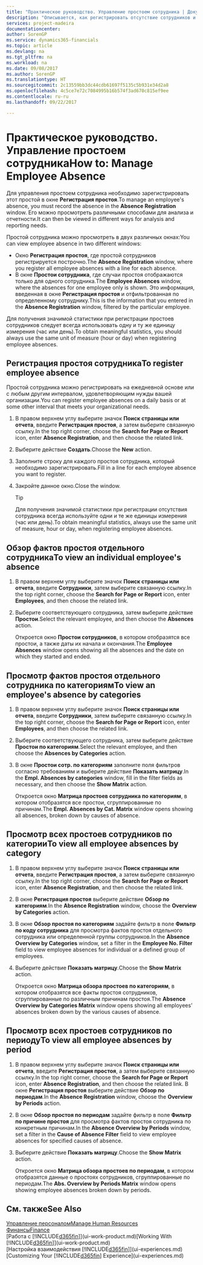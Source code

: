 ```yaml
---
title: "Практическое руководство. Управление простоем сотрудника | Документы Майкрософт"
description: "Описывается, как регистрировать отсутствие сотрудников и анализировать статистику отсутствия."
services: project-madeira
documentationcenter: 
author: SorenGP
ms.service: dynamics365-financials
ms.topic: article
ms.devlang: na
ms.tgt_pltfrm: na
ms.workload: na
ms.date: 09/08/2017
ms.author: SorenGP
ms.translationtype: HT
ms.sourcegitcommit: 2c13559bb3dc44cdb61697f5135c5b931e34d2a8
ms.openlocfilehash: 4c5ce7e72c7084995b16b574f3ad670c815ef9ee
ms.contentlocale: ru-ru
ms.lasthandoff: 09/22/2017

---
```

# <a name="how-to-manage-employee-absence"></a><span data-ttu-id="1ecfa-103">Практическое руководство. Управление простоем сотрудника</span><span class="sxs-lookup"><span data-stu-id="1ecfa-103">How to: Manage Employee Absence</span></span>
<span data-ttu-id="1ecfa-104">Для управления простоем сотрудника необходимо зарегистрировать этот простой в окне **Регистрация простоя**.</span><span class="sxs-lookup"><span data-stu-id="1ecfa-104">To manage an employee's absence, you must record the absence in the **Absence Registration** window.</span></span> <span data-ttu-id="1ecfa-105">Его можно просмотреть различными способами для анализа и отчетности.</span><span class="sxs-lookup"><span data-stu-id="1ecfa-105">It can then be viewed in different ways for analysis and reporting needs.</span></span>

<span data-ttu-id="1ecfa-106">Простой сотрудника можно просмотреть в двух различных окнах:</span><span class="sxs-lookup"><span data-stu-id="1ecfa-106">You can view employee absence in two different windows:</span></span>

* <span data-ttu-id="1ecfa-107">Окно **Регистрация простоя**, где простой сотрудников регистрируется построчно.</span><span class="sxs-lookup"><span data-stu-id="1ecfa-107">The **Absence Registration** window, where you register all employee absences with a line for each absence.</span></span>
* <span data-ttu-id="1ecfa-108">В окне **Простои сотрудника**, где случаи простоя отображаются только для одного сотрудника.</span><span class="sxs-lookup"><span data-stu-id="1ecfa-108">The **Employee Absences** window, where the absences for one employee only is shown.</span></span> <span data-ttu-id="1ecfa-109">Это информация, введенная в окне **Регистрация простоя** и отфильтрованная по определенному сотруднику.</span><span class="sxs-lookup"><span data-stu-id="1ecfa-109">This is the information that you entered in the **Absence Registration** window, filtered by the particular employee.</span></span>

<span data-ttu-id="1ecfa-110">Для получения значимой статистики при регистрации простоев сотрудников следует всегда использовать одну и ту же единицу измерения (час или день).</span><span class="sxs-lookup"><span data-stu-id="1ecfa-110">To obtain meaningful statistics, you should always use the same unit of measure (hour or day) when registering employee absences.</span></span>

## <a name="to-register-employee-absence"></a><span data-ttu-id="1ecfa-111">Регистрация простоя сотрудника</span><span class="sxs-lookup"><span data-stu-id="1ecfa-111">To register employee absence</span></span>
<span data-ttu-id="1ecfa-112">Простой сотрудника можно регистрировать на ежедневной основе или с любым другим интервалом, удовлетворяющим нужды вашей организации.</span><span class="sxs-lookup"><span data-stu-id="1ecfa-112">You can register employee absences on a daily basis or at some other interval that meets your organizational needs.</span></span>

1. <span data-ttu-id="1ecfa-113">В правом верхнем углу выберите значок **Поиск страницы или отчета**, введите **Регистрация простоя**, а затем выберите связанную ссылку.</span><span class="sxs-lookup"><span data-stu-id="1ecfa-113">In the top right corner, choose the **Search for Page or Report** icon, enter **Absence Registration**, and then choose the related link.</span></span>
2. <span data-ttu-id="1ecfa-114">Выберите действие **Создать**.</span><span class="sxs-lookup"><span data-stu-id="1ecfa-114">Choose the **New** action.</span></span>
3. <span data-ttu-id="1ecfa-115">Заполните строку для каждого простоя сотрудника, который необходимо зарегистрировать.</span><span class="sxs-lookup"><span data-stu-id="1ecfa-115">Fill in a line for each employee absence you want to register.</span></span>
4. <span data-ttu-id="1ecfa-116">Закройте данное окно.</span><span class="sxs-lookup"><span data-stu-id="1ecfa-116">Close the window.</span></span>

    > [!Tip]
    > <span data-ttu-id="1ecfa-117">Для получения значимой статистики при регистрации отсутствия сотрудника всегда используйте одни и те же единицы измерения (час или день).</span><span class="sxs-lookup"><span data-stu-id="1ecfa-117">To obtain meaningful statistics, always use the same unit of measure, hour or day, when registering employee absences.</span></span>

## <a name="to-view-an-individual-employees-absence"></a><span data-ttu-id="1ecfa-118">Обзор фактов простоя отдельного сотрудника</span><span class="sxs-lookup"><span data-stu-id="1ecfa-118">To view an individual employee's absence</span></span>
1. <span data-ttu-id="1ecfa-119">В правом верхнем углу выберите значок **Поиск страницы или отчета**, введите **Сотрудники**, затем выберите связанную ссылку.</span><span class="sxs-lookup"><span data-stu-id="1ecfa-119">In the top right corner, choose the **Search for Page or Report** icon, enter **Employees**, and then choose the related link.</span></span>
2. <span data-ttu-id="1ecfa-120">Выберите соответствующего сотрудника, затем выберите действие **Простои**.</span><span class="sxs-lookup"><span data-stu-id="1ecfa-120">Select the relevant employee, and then choose the **Absences** action.</span></span>

    <span data-ttu-id="1ecfa-121">Откроется окно **Простои сотрудников**, в котором отобразятся все простои, а также даты их начала и окончания.</span><span class="sxs-lookup"><span data-stu-id="1ecfa-121">The **Employee Absences** window opens showing all the absences and the date on which they started and ended.</span></span>

## <a name="to-view-an-employees-absence-by-categories"></a><span data-ttu-id="1ecfa-122">Просмотр фактов простоя отдельного сотрудника по категориям</span><span class="sxs-lookup"><span data-stu-id="1ecfa-122">To view an employee's absence by categories</span></span>
1. <span data-ttu-id="1ecfa-123">В правом верхнем углу выберите значок **Поиск страницы или отчета**, введите **Сотрудники**, затем выберите связанную ссылку.</span><span class="sxs-lookup"><span data-stu-id="1ecfa-123">In the top right corner, choose the **Search for Page or Report** icon, enter **Employees**, and then choose the related link.</span></span>
2. <span data-ttu-id="1ecfa-124">Выберите соответствующего сотрудника, затем выберите действие **Простои по категориям**.</span><span class="sxs-lookup"><span data-stu-id="1ecfa-124">Select the relevant employee, and then choose the **Absences by Categories** action.</span></span>
3. <span data-ttu-id="1ecfa-125">В окне **Простои сотр. по категориям** заполните поля фильтров согласно требованиям и выберите действие **Показать матрицу**.</span><span class="sxs-lookup"><span data-stu-id="1ecfa-125">In the **Empl. Absences by categories** window, fill in the filter fields as necessary, and then choose the **Show Matrix** action.</span></span>

    <span data-ttu-id="1ecfa-126">Откроется окно **Матрица простоев сотрудника по категориям**, в котором отобразятся все простои, сгруппированные по причинам.</span><span class="sxs-lookup"><span data-stu-id="1ecfa-126">The **Empl. Absences by Cat. Matrix** window opens showing all absences, broken down by causes of absence.</span></span>

## <a name="to-view-all-employee-absences-by-category"></a><span data-ttu-id="1ecfa-127">Просмотр всех простоев сотрудников по категории</span><span class="sxs-lookup"><span data-stu-id="1ecfa-127">To view all employee absences by category</span></span>
1. <span data-ttu-id="1ecfa-128">В правом верхнем углу выберите значок **Поиск страницы или отчета**, введите **Регистрация простоя**, а затем выберите связанную ссылку.</span><span class="sxs-lookup"><span data-stu-id="1ecfa-128">In the top right corner, choose the **Search for Page or Report** icon, enter **Absence Registration**, and then choose the related link.</span></span>
2. <span data-ttu-id="1ecfa-129">В окне **Регистрация простоя** выберите действие **Обзор по категориям**.</span><span class="sxs-lookup"><span data-stu-id="1ecfa-129">In the **Absence Registration** window, choose the **Overview by Categories** action.</span></span>
3. <span data-ttu-id="1ecfa-130">В окне **Обзор простоя по категориям** задайте фильтр в поле **Фильтр по коду сотрудника** для просмотра фактов простоя отдельного сотрудника или определенной группы сотрудников.</span><span class="sxs-lookup"><span data-stu-id="1ecfa-130">In the **Absence Overview by Categories** window, set a filter in the **Employee No. Filter** field to view employee absences for individual or a defined group of employees.</span></span>
4. <span data-ttu-id="1ecfa-131">Выберите действие **Показать матрицу**.</span><span class="sxs-lookup"><span data-stu-id="1ecfa-131">Choose the **Show Matrix** action.</span></span>

    <span data-ttu-id="1ecfa-132">Откроется окно **Матрица обзора простоев по категориям**, в котором отобразятся все факты простоя сотрудников, сгруппированные по различным причинам простоя.</span><span class="sxs-lookup"><span data-stu-id="1ecfa-132">The **Absence Overview by Categories Matrix** window opens showing all employees’ absences broken down by the various causes of absence.</span></span>

## <a name="to-view-all-employee-absences-by-period"></a><span data-ttu-id="1ecfa-133">Просмотр всех простоев сотрудников по периоду</span><span class="sxs-lookup"><span data-stu-id="1ecfa-133">To view all employee absences by period</span></span>
1. <span data-ttu-id="1ecfa-134">В правом верхнем углу выберите значок **Поиск страницы или отчета**, введите **Регистрация простоя**, а затем выберите связанную ссылку.</span><span class="sxs-lookup"><span data-stu-id="1ecfa-134">In the top right corner, choose the **Search for Page or Report** icon, enter **Absence Registration**, and then choose the related link.</span></span>
   <span data-ttu-id="1ecfa-135">В окне **Регистрация простоя** выберите действие **Обзор по периодам**.</span><span class="sxs-lookup"><span data-stu-id="1ecfa-135">In the **Absence Registration** window, choose the **Overview by Periods** action.</span></span>
2. <span data-ttu-id="1ecfa-136">В окне **Обзор простоя по периодам** задайте фильтр в поле **Фильтр по причине простоя** для просмотра фактов простоя сотрудника по конкретным причинам.</span><span class="sxs-lookup"><span data-stu-id="1ecfa-136">In the **Absence Overview by Periods** window, set a filter in the **Cause of Absence Filter** field to view employee absences for specified causes of absence.</span></span>
3. <span data-ttu-id="1ecfa-137">Выберите действие **Показать матрицу**.</span><span class="sxs-lookup"><span data-stu-id="1ecfa-137">Choose the **Show Matrix** action.</span></span>

    <span data-ttu-id="1ecfa-138">Откроется окно **Матрица обзора простоев по периодам**, в котором отобразятся данные о простоях сотрудников, сгруппированные по периодам.</span><span class="sxs-lookup"><span data-stu-id="1ecfa-138">The **Abs. Overview by Periods Matrix** window opens showing employee absences broken down by periods.</span></span>

## <a name="see-also"></a><span data-ttu-id="1ecfa-139">См. также</span><span class="sxs-lookup"><span data-stu-id="1ecfa-139">See Also</span></span>
[<span data-ttu-id="1ecfa-140">Управление персоналом</span><span class="sxs-lookup"><span data-stu-id="1ecfa-140">Manage Human Resources</span></span>](hr-manage-human-resources.md)  
[<span data-ttu-id="1ecfa-141">Финансы</span><span class="sxs-lookup"><span data-stu-id="1ecfa-141">Finance</span></span>](finance.md)  
<span data-ttu-id="1ecfa-142">[Работа с [!INCLUDE[d365fin](includes/d365fin_md.md)]](ui-work-product.md)</span><span class="sxs-lookup"><span data-stu-id="1ecfa-142">[Working With [!INCLUDE[d365fin](includes/d365fin_md.md)]](ui-work-product.md)</span></span>  
<span data-ttu-id="1ecfa-143">[Настройка взаимодействия [!INCLUDE[d365fin](includes/d365fin_md.md)]](ui-experiences.md)</span><span class="sxs-lookup"><span data-stu-id="1ecfa-143">[Customizing Your [!INCLUDE[d365fin](includes/d365fin_md.md)] Experience](ui-experiences.md)</span></span>

